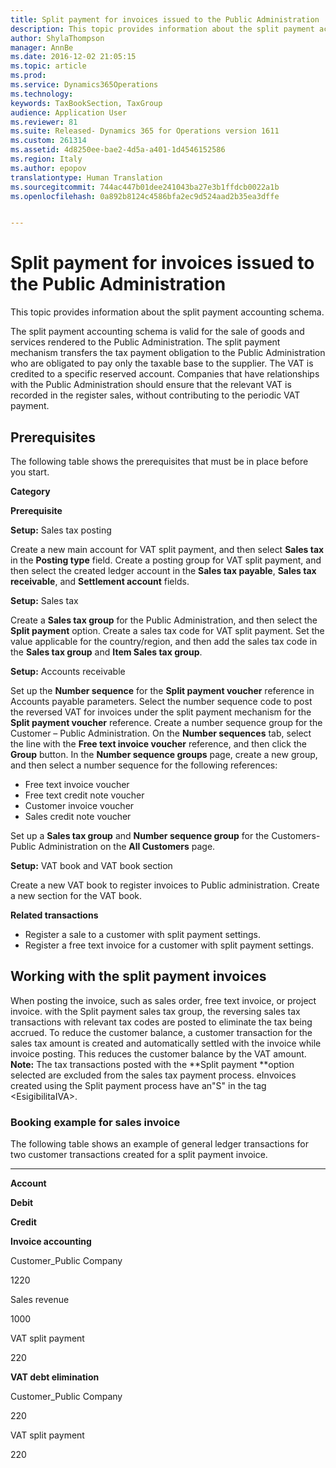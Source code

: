 ```yaml
---
title: Split payment for invoices issued to the Public Administration | Microsoft Docs
description: This topic provides information about the split payment accounting schema.
author: ShylaThompson
manager: AnnBe
ms.date: 2016-12-02 21:05:15
ms.topic: article
ms.prod: 
ms.service: Dynamics365Operations
ms.technology: 
keywords: TaxBookSection, TaxGroup
audience: Application User
ms.reviewer: 81
ms.suite: Released- Dynamics 365 for Operations version 1611
ms.custom: 261314
ms.assetid: 4d8250ee-bae2-4d5a-a401-1d4546152586
ms.region: Italy
ms.author: epopov
translationtype: Human Translation
ms.sourcegitcommit: 744ac447b01dee241043ba27e3b1ffdcb0022a1b
ms.openlocfilehash: 0a892b8124c4586bfa2ec9d524aad2b35ea3dffe


---
```


# <a name="split-payment-for-invoices-issued-to-the-public-administration"></a>Split payment for invoices issued to the Public Administration

This topic provides information about the split payment accounting schema.

The split payment accounting schema is valid for the sale of goods and services rendered to the Public Administration. The split payment mechanism transfers the tax payment obligation to the Public Administration who are obligated to pay only the taxable base to the supplier. The VAT is credited to a specific reserved account. Companies that have relationships with the Public Administration should ensure that the relevant VAT is recorded in the register sales, without contributing to the periodic VAT payment.

## <a name="prerequisites"></a>Prerequisites
The following table shows the prerequisites that must be in place before you start.

**Category**

**Prerequisite**

**Setup:** Sales tax posting

Create a new main account for VAT split payment, and then select **Sales tax** in the **Posting type** field. Create a posting group for VAT split payment, and then select the created ledger account in the **Sales tax payable**, **Sales tax receivable**, and **Settlement account** fields.

**Setup:** Sales tax

Create a **Sales tax group** for the Public Administration, and then select the **Split payment** option. Create a sales tax code for VAT split payment. Set the value applicable for the country/region, and then add the sales tax code in the **Sales tax group** and **Item Sales tax group**.

**Setup:** Accounts receivable

Set up the **Number sequence** for the **Split payment voucher** reference in Accounts payable parameters. Select the number sequence code to post the reversed VAT for invoices under the split payment mechanism for the **Split payment voucher** reference. Create a number sequence group for the Customer – Public Administration. On the **Number sequences** tab, select the line with the **Free text invoice voucher** reference, and then click the **Group** button. In the **Number sequence groups** page, create a new group, and then select a number sequence for the following references:

-   Free text invoice voucher
-   Free text credit note voucher
-   Customer invoice voucher
-   Sales credit note voucher

Set up a **Sales tax group** and **Number sequence group** for the Customers-Public Administration on the **All Customers** page.

**Setup:** VAT book and VAT book section

Create a new VAT book to register invoices to Public administration. Create a new section for the VAT book.

**Related transactions**

-   Register a sale to a customer with split payment settings.
-   Register a free text invoice for a customer with split payment settings.

## <a name="working-with-the-split-payment-invoices"></a>Working with the split payment invoices
When posting the invoice, such as sales order, free text invoice, or project invoice. with the Split payment sales tax group, the reversing sales tax transactions with relevant tax codes are posted to eliminate the tax being accrued. To reduce the customer balance, a customer transaction for the sales tax amount is created and automatically settled with the invoice while invoice posting. This reduces the customer balance by the VAT amount. **Note:** The tax transactions posted with the **Split payment **option selected are excluded from the sales tax payment process. eInvoices created using the Split payment process have an"S" in the tag &lt;EsigibilitaIVA&gt;.

### <a name="booking-example-for-sales-invoice"></a>Booking example for sales invoice

The following table shows an example of general ledger transactions for two customer transactions сreated for a split payment invoice.

** **

**Account**

**Debit**

**Credit**

**Invoice accounting**

Customer\_Public Company

1220

Sales revenue

1000

VAT split payment

220

**VAT debt elimination**

Customer\_Public Company

220

VAT split payment

220

 




<!--HONumber=Feb17_HO3-->


